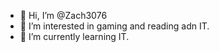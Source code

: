 - 👋 Hi, I’m @Zach3076
- 👀 I’m interested in gaming and reading adn IT.
- 🌱 I’m currently learning IT.

<!---
Zach3076/Zach3076 is a ✨ special ✨ repository because its `README.md` (this file) appears on your GitHub profile.
You can click the Preview link to take a look at your changes.
--->
